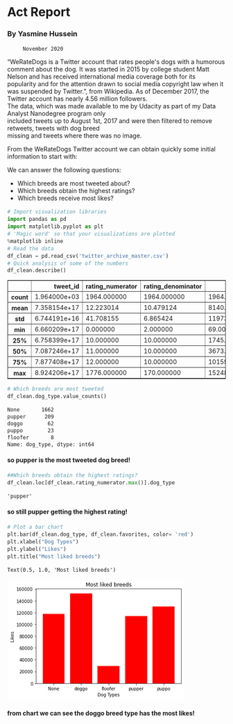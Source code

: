 # Act Report

### By Yasmine Hussein
         November 2020

“WeRateDogs is	a Twitter account	that	rates	people's dogs with	a	humorous	comment	about	the	dog.	It	was	
started	in	2015 by	college	student	Matt	Nelson and	has	received	international	media	coverage	both	for	its	
popularity and	for	the	attention	drawn	to social	media copyright	law when	it	was	suspended	by	Twitter.”, from
Wikipedia. As	of	December	2017,	the	Twitter	account	has	nearly	4.56	million	followers.	
The	data,	which	was	made	available	to	me	by	Udacity	as	part	of	my	Data	Analyst	Nanodegree	program only	
included	tweets	up	to	August	1st,	2017	and	were	then	filtered	to	remove	retweets,	tweets	with	dog	breed	
missing	and	tweets	where	there	was	no	image.		

From the WeRateDogs Twitter account we can obtain quickly some initial information to start with:

We can answer the following questions:
- Which breeds are most tweeted about?
- Which breeds obtain the highest ratings? 
- Which breeds receive most likes?


```python
# Import visualization libraries
import pandas as pd
import matplotlib.pyplot as plt
# 'Magic word' so that your visualizations are plotted
%matplotlib inline
# Read the data
df_clean = pd.read_csv('twitter_archive_master.csv')
# Quick analysis of some of the numbers 
df_clean.describe()
```




<div>
<style scoped>
    .dataframe tbody tr th:only-of-type {
        vertical-align: middle;
    }

    .dataframe tbody tr th {
        vertical-align: top;
    }

    .dataframe thead th {
        text-align: right;
    }
</style>
<table border="1" class="dataframe">
  <thead>
    <tr style="text-align: right;">
      <th></th>
      <th>tweet_id</th>
      <th>rating_numerator</th>
      <th>rating_denominator</th>
      <th>favorites</th>
      <th>retweet_count</th>
      <th>img_num</th>
      <th>p1_conf</th>
      <th>p2_conf</th>
      <th>p3_conf</th>
    </tr>
  </thead>
  <tbody>
    <tr>
      <th>count</th>
      <td>1.964000e+03</td>
      <td>1964.000000</td>
      <td>1964.000000</td>
      <td>1964.000000</td>
      <td>1964.000000</td>
      <td>1964.000000</td>
      <td>1964.000000</td>
      <td>1.964000e+03</td>
      <td>1.964000e+03</td>
    </tr>
    <tr>
      <th>mean</th>
      <td>7.358154e+17</td>
      <td>12.223014</td>
      <td>10.479124</td>
      <td>8140.168534</td>
      <td>2400.277495</td>
      <td>1.202138</td>
      <td>0.593928</td>
      <td>1.346393e-01</td>
      <td>6.028936e-02</td>
    </tr>
    <tr>
      <th>std</th>
      <td>6.744191e+16</td>
      <td>41.708155</td>
      <td>6.865424</td>
      <td>11973.685598</td>
      <td>4289.830947</td>
      <td>0.559615</td>
      <td>0.272134</td>
      <td>1.009430e-01</td>
      <td>5.096697e-02</td>
    </tr>
    <tr>
      <th>min</th>
      <td>6.660209e+17</td>
      <td>0.000000</td>
      <td>2.000000</td>
      <td>69.000000</td>
      <td>11.000000</td>
      <td>1.000000</td>
      <td>0.044333</td>
      <td>1.011300e-08</td>
      <td>1.740170e-10</td>
    </tr>
    <tr>
      <th>25%</th>
      <td>6.758399e+17</td>
      <td>10.000000</td>
      <td>10.000000</td>
      <td>1745.750000</td>
      <td>534.750000</td>
      <td>1.000000</td>
      <td>0.362775</td>
      <td>5.352722e-02</td>
      <td>1.619708e-02</td>
    </tr>
    <tr>
      <th>50%</th>
      <td>7.087246e+17</td>
      <td>11.000000</td>
      <td>10.000000</td>
      <td>3673.500000</td>
      <td>1161.000000</td>
      <td>1.000000</td>
      <td>0.587357</td>
      <td>1.173995e-01</td>
      <td>4.947920e-02</td>
    </tr>
    <tr>
      <th>75%</th>
      <td>7.877408e+17</td>
      <td>12.000000</td>
      <td>10.000000</td>
      <td>10159.000000</td>
      <td>2742.000000</td>
      <td>1.000000</td>
      <td>0.847062</td>
      <td>1.955617e-01</td>
      <td>9.162278e-02</td>
    </tr>
    <tr>
      <th>max</th>
      <td>8.924206e+17</td>
      <td>1776.000000</td>
      <td>170.000000</td>
      <td>152489.000000</td>
      <td>75465.000000</td>
      <td>4.000000</td>
      <td>1.000000</td>
      <td>4.880140e-01</td>
      <td>2.734190e-01</td>
    </tr>
  </tbody>
</table>
</div>




```python
# Which breeds are most tweeted
df_clean.dog_type.value_counts()
```




    None       1662
    pupper      209
    doggo        62
    puppo        23
    floofer       8
    Name: dog_type, dtype: int64



#### so pupper is the most tweeted dog breed!


```python
##Which breeds obtain the highest ratings?
df_clean.loc[df_clean.rating_numerator.max()].dog_type
```




    'pupper'



#### so still pupper getting the highest rating!


```python
# Plot a bar chart
plt.bar(df_clean.dog_type, df_clean.favorites, color= 'red')
plt.xlabel("Dog Types")
plt.ylabel("Likes")
plt.title("Most liked breeds")

```




    Text(0.5, 1.0, 'Most liked breeds')




![png](output_9_1.png)


#### from chart we can see the doggo breed type has the most likes!
